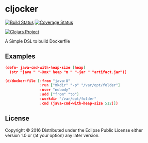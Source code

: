 # cljocker
[![Build Status](https://travis-ci.org/minhtuannguyen/cljocker.svg?branch=master)](https://travis-ci.org/minhtuannguyen/cljocker)
[![Coverage Status](https://coveralls.io/repos/github/minhtuannguyen/cljocker/badge.svg?branch=master)](https://coveralls.io/github/minhtuannguyen/cljocker?branch=master)


[![Clojars Project](http://clojars.org/minhtuannguyen/cljocker/latest-version.svg)](https://clojars.org/minhtuannguyen/cljocker)

A Simple DSL to build Dockerfile

## Examples

```json
(defn- java-cmd-with-heap-size [heap]
  (str "java " "-Xmx" heap "m " "-jar " "artifact.jar"))

(d/docker-file [:from "java:8"
                :run ["mkdir" "-p" "/var/opt/folder"]
                :user "nobody"
                :add ["from" "to"]
                :workdir "/var/opt/folder"
                :cmd (java-cmd-with-heap-size 512)])
```

## License

Copyright © 2016 
Distributed under the Eclipse Public License either version 1.0 or (at
your option) any later version.